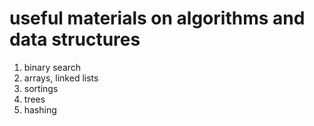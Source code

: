 # useful materials on algorithms and data structures
1. binary search
2. arrays, linked lists
3. sortings
4. trees
5. hashing